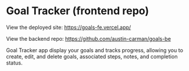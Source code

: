 # Goal Tracker (frontend repo)

View the deployed site: https://goals-fe.vercel.app/

View the backend repo: https://github.com/austin-carman/goals-be

Goal Tracker app display your goals and tracks progress, allowing you to create, edit, and delete goals, associated steps, notes, and completion status.
